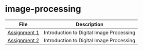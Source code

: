 # image-processing

| File | Description | 
| ------ | ------ | 
|[Assignment 1](https://github.com/alirezaghd/image-processing/tree/main/Assignment%201) | Introduction to Digital Image Processing |
|[Assignment 2](https://github.com/alirezaghd/image-processing/tree/main/Assignment%202) | Introduction to Digital Image Processing |
